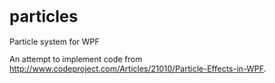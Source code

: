 # particles
Particle system for WPF

An attempt to implement code from http://www.codeproject.com/Articles/21010/Particle-Effects-in-WPF.
